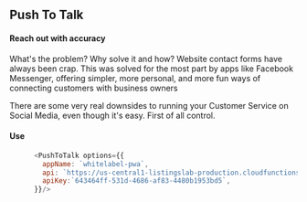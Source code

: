 
## Push To Talk

#### Reach out with accuracy


What's the problem? Why solve it and how? Website contact forms have always been crap. This was solved for the most part by apps like Facebook Messenger, offering simpler, more personal, and more fun ways of connecting customers with business owners

There are some very real downsides to running your Customer Service on Social Media, even though it's easy. First of all control.

#### Use

```javascript
      <PushToTalk options={{
        appName: `whitelabel-pwa`,
        api: `https://us-central1-listingslab-production.cloudfunctions.net/api`,
        apiKey:`643464ff-531d-4686-af83-4480b1953bd5`,
      }}/>
```